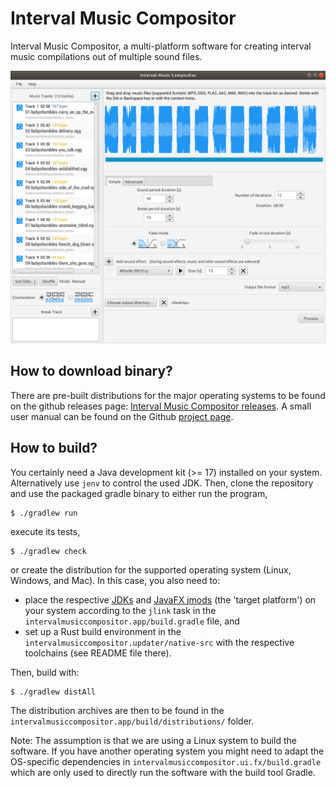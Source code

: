 Interval Music Compositor
=========================

Interval Music Compositor, a multi-platform software for creating interval music compilations out of multiple sound files.

![Interval Music Compositor screenshot](https://github.com/nwaldispuehl/interval-music-compositor/raw/main/intervalmusiccompositor.build/footage/imc_screenshot.png)



How to download binary?
-----------------------

There are pre-built distributions for the major operating systems to be found on the github releases page: [Interval Music Compositor releases](https://github.com/nwaldispuehl/interval-music-compositor/releases).
A small user manual can be found on the Github [project page](http://nwaldispuehl.github.io/interval-music-compositor/).


How to build?
-------------

You certainly need a Java development kit (>= 17) installed on your system. Alternatively use `jenv` to control the used JDK. Then, clone the repository and use the packaged gradle binary to either run the program,

    $ ./gradlew run
  
execute its tests, 

    $ ./gradlew check
  
or create the distribution for the supported operating system (Linux, Windows, and Mac). In this case, you also need to:

- place the respective [JDKs](https://adoptium.net/releases.html) and [JavaFX jmods](https://gluonhq.com/products/javafx/) (the 'target platform') on your system according to the `jlink` task in the `intervalmusiccompositor.app/build.gradle` file, and
- set up a Rust build environment in the `intervalmusiccompositor.updater/native-src` with the respective toolchains (see README file there).

Then, build with:

    $ ./gradlew distAll
  
The distribution archives are then to be found in the `intervalmusiccompositor.app/build/distributions/` folder.

Note: The assumption is that we are using a Linux system to build the software. If you have another operating system you might need to adapt the OS-specific dependencies in `intervalmusiccompositor.ui.fx/build.gradle` which are only used to directly run the software with the build tool Gradle.
